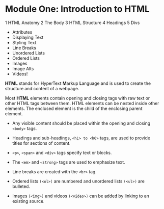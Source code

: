 # Module One: Introduction to HTML

1 HTML Anatomy
2 The Body
3 HTML Structure
4 Headings
5 Divs
- Attributes
- Displaying Text
- Styling Text
- Line Breaks
- Unordered Lists
- Ordered Lists
- Images
- Image Alts
- Videos!

**HTML** stands for **H**yperText **M**arkup **L**anguage and is used to create the structure and content of a webpage.

Most **HTML** elements contain opening and closing tags with raw text or other HTML tags between them.
HTML elements can be nested inside other elements.
The enclosed element is the child of the enclosing parent element.

- Any visible content should be placed within the opening and closing `<body>` tags.
  
- Headings and sub-headings, `<h1> to <h6>` tags, are used to provide titles for sections of content.

- `<p>`, `<span>` and `<div>` tags specify text or blocks.

- The `<em>` and `<strong>` tags are used to emphasize text.

- Line breaks are created with the `<br>` tag.
  
- Ordered lists `(<ol>)` are numbered and unordered lists `(<ul>)` are bulleted.
  
- Images `(<img>)` and videos `(<video>)` can be added by linking to an existing source.
